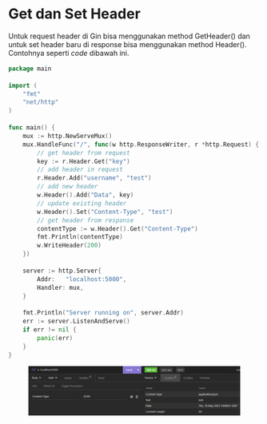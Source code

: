 # Get dan Set Header

Untuk request header di Gin bisa menggunakan method GetHeader() dan untuk set header baru di response bisa menggunakan method Header(). Contohnya seperti _code_ dibawah ini.

```go
package main

import (
	"fmt"
	"net/http"
)

func main() {
	mux := http.NewServeMux()
	mux.HandleFunc("/", func(w http.ResponseWriter, r *http.Request) {
		// get header from request
		key := r.Header.Get("key")
		// add header in request
		r.Header.Add("username", "test")
		// add new header
		w.Header().Add("Data", key)
		// update existing header
		w.Header().Set("Content-Type", "test")
		// get header from response
		contentType := w.Header().Get("Content-Type")
		fmt.Println(contentType)
		w.WriteHeader(200)
	})

	server := http.Server{
		Addr: 	"localhost:5000",
		Handler: mux,
	}

	fmt.Println("Server running on", server.Addr)
	err := server.ListenAndServe()
	if err != nil {
		panic(err)
	}
}

```

<figure><img src="../.gitbook/assets/1 (3) (1).png" alt=""><figcaption></figcaption></figure>
